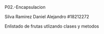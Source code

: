 P02.-Encapsulacion

Silva Ramirez Daniel Alejandro #18212272

Enlistado de frutas utlizando clases y metodos
